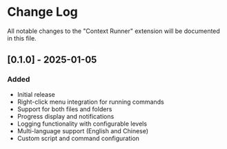 # Change Log

All notable changes to the "Context Runner" extension will be documented in this file.

## [0.1.0] - 2025-01-05

### Added

- Initial release
- Right-click menu integration for running commands
- Support for both files and folders
- Progress display and notifications
- Logging functionality with configurable levels
- Multi-language support (English and Chinese)
- Custom script and command configuration
